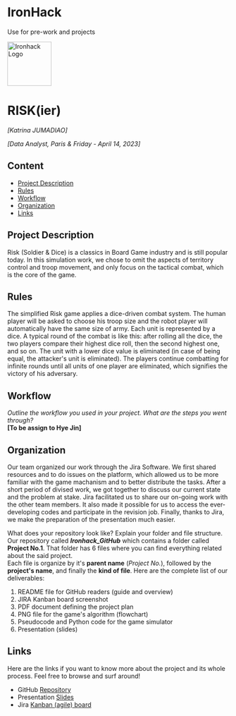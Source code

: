 # IronHack
Use for pre-work and projects

<img src="https://bit.ly/2VnXWr2" alt="Ironhack Logo" width="100"/>

# RISK(ier)
*[Katrina JUMADIAO]*

*[Data Analyst, Paris & Friday - April 14, 2023]*

## Content
- [Project Description](#project-description)
- [Rules](#rules)
- [Workflow](#workflow)
- [Organization](#organization)
- [Links](#links)

## Project Description
Risk (Soldier & Dice) is a classics in Board Game industry and is still popular today. In this simulation work, we chose to omit the aspects of territory control and troop movement, and only focus on the tactical combat, which is the core of the game.

## Rules
The simplified Risk game applies a dice-driven combat system. The human player will be asked to choose his troop size and the robot player will automatically have the same size of army. Each unit is represented by a dice. A typical round of the combat is like this: after rolling all the dice, the two players compare their highest dice roll, then the second highest one, and so on. The unit with a lower dice value is eliminated (in case of being equal, the attacker's unit is eliminated). The players continue combatting for infinite rounds until all units of one player are eliminated, which signifies the victory of his adversary.

## Workflow
_Outline the workflow you used in your project. What are the steps you went through?_ <br>
**[To be assign to Hye Jin]**

## Organization
Our team organized our work through the Jira Software. We first shared resources and to do issues on the platform, which allowed us to be more familiar with the game machanism and to better distribute the tasks. After a short period of divised work, we got together to discuss our current state and the problem at stake. Jira facilitated us to share our on-going work with the other team members. It also made it possible for us to access the ever-developing codes and participate in the revision job. Finally, thanks to Jira, we make the preparation of the presentation much easier.

What does your repository look like? Explain your folder and file structure.
Our repository called ***Ironhack_GitHub*** which contains a folder called **Project No.1**. That folder has 6 files where you can find everything related about the said project. <br>
Each file is organize by it's **parent name** (*Project No.*), followed by the **project's name**, and finally the **kind of file**. Here are the complete list of our deliverables:
1. README file for GitHub readers (guide and overview)
2. JIRA Kanban board screenshot
3. PDF document defining the project plan
4. PNG file for the game's algorithm (flowchart)
5. Pseudocode and Python code for the game simulator
6. Presentation (slides)

## Links
Here are the links if you want to know more about the project and its whole process. Feel free to browse and surf around!

- GitHub [Repository](https://github.com/KatrinaJMD/IronHack_GitHub.git)  
- Presentation [Slides](https://www.canva.com/design/DAFgNUnnOU4/zmPf7wwokw32n-ax0ZIlHQ/view#1)  
- Jira [Kanban (agile) board](https://sidechix.atlassian.net/jira/software/projects/DA/boards/1)  
